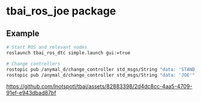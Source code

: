 # tbai_ros_joe package

## Example
```bash
# Start ROS and relevant nodes
roslaunch tbai_ros_dtc simple.launch gui:=true

# Change controllers
rostopic pub /anymal_d/change_controller std_msgs/String "data: 'STAND'"
rostopic pub /anymal_d/change_controller std_msgs/String "data: 'JOE'"
```




https://github.com/lnotspotl/tbai/assets/82883398/2d4dc8cc-4aa5-4709-91ef-e943dbad87bf

